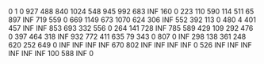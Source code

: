 0 1
  0 927 488 840 1024 548 945 992 683 INF 
160   0 223 110 590 114 511  65 897 INF 
719 559   0 669 1149 673 1070 624 306 INF 
552 392 113   0 480   4 401 457 INF INF 
853 693 332 556   0 264 141 728 INF 785 
589 429 109 292 476   0 397 464 318 INF 
932 772 411 635  79 343   0 807   0 INF 
298 138 361 248 620 252 649   0 INF INF 
INF INF 670 802 INF INF INF INF   0 526 
INF INF INF INF INF INF 100 588 INF   0 
